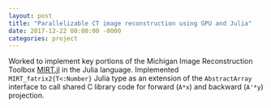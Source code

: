 ```yaml
---
layout: post
title: "Parallelizable CT image reconstruction using GPU and Julia"
date: 2017-12-22 00:00:00 -0000
categories: project
---
```


Worked to implement key portions of the
Michigan Image Reconstruction Toolbox [MIRT.jl][mirt.jl] in the Julia language.
Implemented `MIRT_fatrix2{T<:Number}` Julia type as an extension of the
`AbstractArray` interface to call shared C library code for forward (`A*x`)
and backward (`A'*y`) projection.

[mirt.jl]: https://github.com/JeffFessler/MIRT.jl
